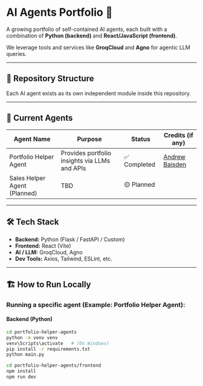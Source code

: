 # AI Agents Portfolio 🚀

A growing portfolio of self-contained AI agents, each built with a combination of **Python (backend)** and **React/JavaScript (frontend)**.

We leverage tools and services like **GroqCloud** and **Agno** for agentic LLM queries.

---

## 📂 Repository Structure

Each AI agent exists as its own independent module inside this repository.

---

## 🧱 Current Agents

| Agent Name               | Purpose                                 | Status     | Credits (if any) |
|--------------------------|-----------------------------------------|------------|------------------|
| Portfolio Helper Agent   | Provides portfolio insights via LLMs and APIs | ✅ Completed | [Andrew Baisden](https://www.freecodecamp.org/news/build-a-team-of-ai-agents-for-your-website-for-free/) |
| Sales Helper Agent (Planned) | TBD | 🟡 Planned | |

---

## 🛠️ Tech Stack

- **Backend:** Python (Flask / FastAPI / Custom)
- **Frontend:** React (Vite)
- **AI / LLM:** GroqCloud, Agno
- **Dev Tools:** Axios, Tailwind, ESLint, etc.

---

## 🏗️ How to Run Locally

### Running a specific agent (Example: Portfolio Helper Agent):

#### Backend (Python)
```bash
cd portfolio-helper-agents
python -m venv venv
venv\Scripts\activate   # (On Windows)
pip install -r requirements.txt
python main.py

cd portfolio-helper-agents/frontend
npm install
npm run dev
```